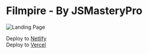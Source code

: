 # Filmpire - By JSMasteryPro

![Landing Page](https://i.ibb.co/jTq299c/filmpire-darkmode-bc438a4f9efa15ba3386-min.png)

Deploy to [Netlify](https://filmpire-tony.netlify.app)  
Deploy to [Vercel](https://filmpire-tony.vercel.app)
